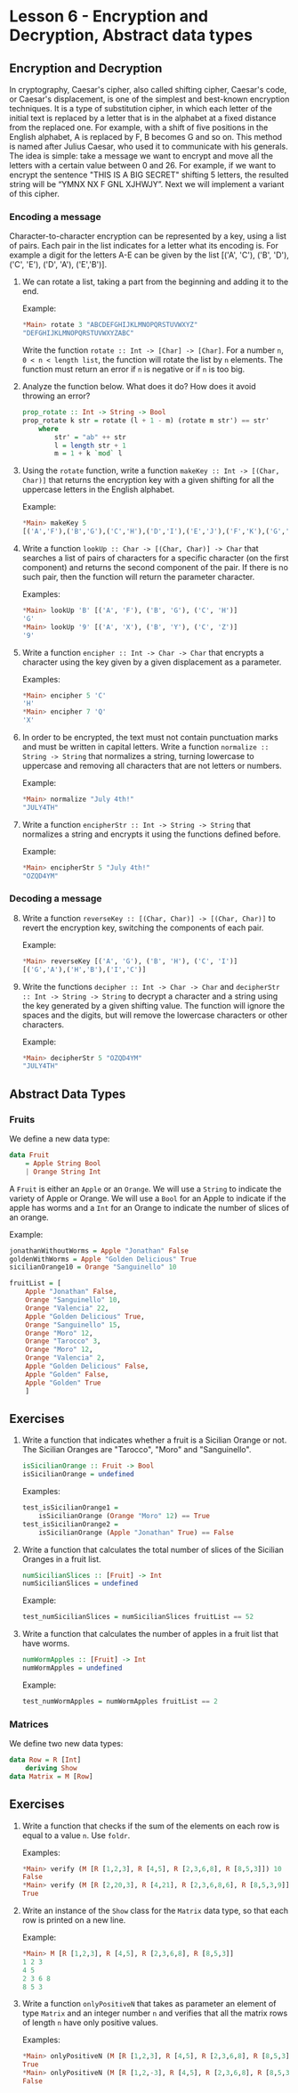 # Lesson 6 - Encryption and Decryption, Abstract data types

## Encryption and Decryption

In cryptography, Caesar's cipher, also called shifting cipher, Caesar's code, or Caesar's displacement, is one of the simplest and best-known encryption techniques. It is a type of substitution cipher, in which each letter of the initial text is replaced by a letter that is in the alphabet at a fixed distance from the replaced one. For example, with a shift of five positions in the English alphabet, A is replaced by F, B becomes G and so on. This method is named after Julius Caesar, who used it to communicate with his generals. The idea is simple: take a message we want to encrypt and move all the letters with a certain value between 0 and 26. For example, if we want to encrypt the sentence "THIS IS A BIG SECRET" shifting 5 letters, the resulted string will be “YMNX NX F GNL XJHWJY”. Next we will implement a variant of this cipher.

### Encoding a message

Character-to-character encryption can be represented by a key, using a list of pairs. Each pair in the list indicates for a letter what its encoding is. For example a digit for the letters A-E can be given by the list [('A', 'C'), ('B', 'D'), ('C', 'E'), ('D', 'A'), ('E','B')].

1.  We can rotate a list, taking a part from the beginning and adding it to the end.

    Example:

    ```haskell
    *Main> rotate 3 "ABCDEFGHIJKLMNOPQRSTUVWXYZ"
    "DEFGHIJKLMNOPQRSTUVWXYZABC"
    ```

    Write the function `rotate :: Int -> [Char] -> [Char]`. For a number `n`, `0 < n < length list`, the function will rotate the list by `n` elements. The function must return an error if `n` is negative or if `n` is too big.

2.  Analyze the function below. What does it do? How does it avoid throwing an error?

    ```haskell
    prop_rotate :: Int -> String -> Bool
    prop_rotate k str = rotate (l + 1 - m) (rotate m str') == str'
        where
            str' = "ab" ++ str
            l = length str + 1
            m = 1 + k `mod` l
    ```

3.  Using the `rotate` function, write a function `makeKey :: Int -> [(Char, Char)]` that returns the encryption key with a given shifting for all the uppercase letters in the English alphabet.

    Example:

    ```haskell
    *Main> makeKey 5
    [('A','F'),('B','G'),('C','H'),('D','I'),('E','J'),('F','K'),('G','L'),('H','M'),('I','N'),('J','O'),('K','P'),('L','Q'),('M','R'),('N','S'),('O','T'),('P','U'),('Q','V'),('R','W'),('S','X'),('T','Y'),('U','Z'),('V','A'),('W','B'),('X','C'),('Y','D'),('Z','E')]
    ```

4.  Write a function `lookUp :: Char -> [(Char, Char)] -> Char` that searches a list of pairs of characters for a specific character (on the first component) and returns the second component of the pair. If there is no such pair, then the function will return the parameter character.

    Examples:

    ```haskell
    *Main> lookUp 'B' [('A', 'F'), ('B', 'G'), ('C', 'H')]
    'G'
    *Main> lookUp '9' [('A', 'X'), ('B', 'Y'), ('C', 'Z')]
    '9'
    ```

5.  Write a function `encipher :: Int -> Char -> Char` that encrypts a character using the key given by a given displacement as a parameter.

    Examples:

    ```haskell
    *Main> encipher 5 'C'
    'H'
    *Main> encipher 7 'Q'
    'X'
    ```

6.  In order to be encrypted, the text must not contain punctuation marks and must be written in capital letters. Write a function `normalize :: String -> String` that normalizes a string, turning lowercase to uppercase and removing all characters that are not letters or numbers.

    Example:

    ```haskell
    *Main> normalize "July 4th!"
    "JULY4TH"
    ```

7.  Write a function `encipherStr :: Int -> String -> String` that normalizes a string and encrypts it using the functions defined before.

    Example:

    ```haskell
    *Main> encipherStr 5 "July 4th!"
    "OZQD4YM"
    ```

### Decoding a message

8. Write a function `reverseKey :: [(Char, Char)] -> [(Char, Char)]` to revert the encryption key, switching the components of each pair.

    Example:

    ```haskell
    *Main> reverseKey [('A', 'G'), ('B', 'H'), ('C', 'I')]
    [('G','A'),('H','B'),('I','C')]
    ```

9. Write the functions `decipher :: Int -> Char -> Char` and `decipherStr :: Int -> String -> String` to decrypt a character and a string using the key generated by a given shifting value. The function will ignore the spaces and the digits, but will remove the lowercase characters or other characters.

    Example:

    ```haskell
    *Main> decipherStr 5 "OZQD4YM"
    "JULY4TH"
    ```

## Abstract Data Types

### Fruits

We define a new data type:

```haskell
data Fruit
    = Apple String Bool
    | Orange String Int
```

A `Fruit` is either an `Apple` or an `Orange`. We will use a `String` to indicate the variety of Apple or Orange. We will use a `Bool` for an Apple to indicate if the apple has worms and a `Int` for an Orange to indicate the number of slices of an orange.

Example:

```haskell
jonathanWithoutWorms = Apple "Jonathan" False
goldenWithWorms = Apple "Golden Delicious" True
sicilianOrange10 = Orange "Sanguinello" 10
```

```haskell
fruitList = [
    Apple "Jonathan" False,
    Orange "Sanguinello" 10,
    Orange "Valencia" 22,
    Apple "Golden Delicious" True,
    Orange "Sanguinello" 15,
    Orange "Moro" 12,
    Orange "Tarocco" 3,
    Orange "Moro" 12,
    Orange "Valencia" 2,
    Apple "Golden Delicious" False,
    Apple "Golden" False,
    Apple "Golden" True
    ]
```

## Exercises

1. Write a function that indicates whether a fruit is a Sicilian Orange or not. The Sicilian Oranges are "Tarocco", "Moro" and "Sanguinello".

    ```haskell
    isSicilianOrange :: Fruit -> Bool
    isSicilianOrange = undefined
    ```

    Examples:

    ```haskell
    test_isSicilianOrange1 =
        isSicilianOrange (Orange "Moro" 12) == True
    test_isSicilianOrange2 =
        isSicilianOrange (Apple "Jonathan" True) == False
    ```

2. Write a function that calculates the total number of slices of the Sicilian Oranges in a fruit list.

    ```haskell
    numSicilianSlices :: [Fruit] -> Int
    numSicilianSlices = undefined
    ```

    Example:

    ```haskell
    test_numSicilianSlices = numSicilianSlices fruitList == 52
    ```

3. Write a function that calculates the number of apples in a fruit list that have worms.

    ```haskell
    numWormApples :: [Fruit] -> Int
    numWormApples = undefined
    ```

    Example:

    ```haskell
    test_numWormApples = numWormApples fruitList == 2
    ```

### Matrices

We define two new data types:

```haskell
data Row = R [Int]
    deriving Show
data Matrix = M [Row]
```

## Exercises

1. Write a function that checks if the sum of the elements on each row is equal to a value `n`. Use `foldr`.

    Examples:

    ```haskell
    *Main> verify (M [R [1,2,3], R [4,5], R [2,3,6,8], R [8,5,3]]) 10
    False
    *Main> verify (M [R [2,20,3], R [4,21], R [2,3,6,8,6], R [8,5,3,9]]) 25
    True
    ```

2. Write an instance of the `Show` class for the `Matrix` data type, so that each row is printed on a new line.

    Example:

    ```haskell
    *Main> M [R [1,2,3], R [4,5], R [2,3,6,8], R [8,5,3]]
    1 2 3
    4 5
    2 3 6 8
    8 5 3
    ```

3. Write a function `onlyPositiveN` that takes as parameter an element of type `Matrix` and an integer number `n` and verifies that all the matrix rows of length `n` have only positive values.

    Examples:

    ```haskell
    *Main> onlyPositiveN (M [R [1,2,3], R [4,5], R [2,3,6,8], R [8,5,3]]) 3
    True
    *Main> onlyPositiveN (M [R [1,2,-3], R [4,5], R [2,3,6,8], R [8,5,3]]) 3
    False
    ```
